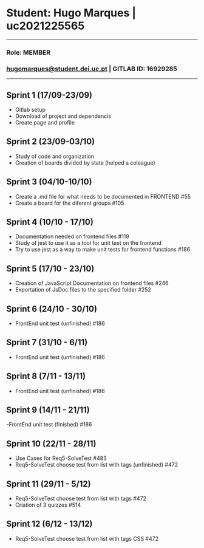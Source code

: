 # Student: Hugo Marques | uc2021225565

---

### Role: MEMBER
### hugomarques@student.dei.uc.pt | GITLAB ID: 16929285

---

## Sprint 1 (17/09-23/09)

- Gitlab setup
- Download of project and dependencis
- Create page and profile

## Sprint 2 (23/09-03/10)

- Study of code and organization
- Creation of boards divided by state (helped a coleague) 

## Sprint 3 (04/10-10/10)

- Create a .md file for what needs to be documented in FRONTEND #55
- Create a board for the diferent groups #105

## Sprint 4 (10/10 - 17/10)

- Documentation needed on frontend files #119
- Study of jest to use it as a tool for unit test on the frontend
- Try to use jest as a way to make unit tests for frontend functions #186

## Sprint 5 (17/10 - 23/10)

- Creation of JavaScript Documentation on frontend files #246
- Exportation of JsDoc files to the specified folder #252

## Sprint 6 (24/10 - 30/10)

- FrontEnd unit test (unfinished) #186

## Sprint 7 (31/10 - 6/11)

- FrontEnd unit test (unfinished) #186

## Sprint 8 (7/11 - 13/11)

- FrontEnd unit test (unfinished) #186

## Sprint 9 (14/11 - 21/11)

-FrontEnd unit test (finished) #186

## Sprint 10 (22/11 - 28/11)

- Use Cases for Req5-SolveTest #483
- Req5-SolveTest choose test from list with tags (unfinished) #472

## Sprint 11 (29/11 - 5/12)

- Req5-SolveTest choose test from list with tags #472
- Criation of 3 quizzes #514

## Sprint 12 (6/12 - 13/12)

- Req5-SolveTest choose test from list with tags CSS #472
